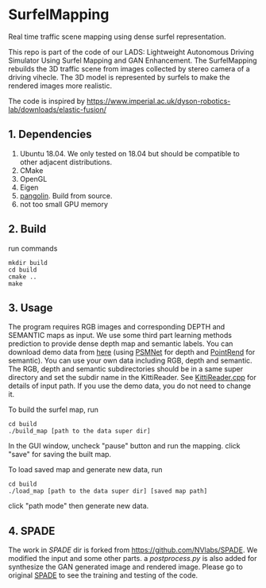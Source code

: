 # SurfelMapping
Real time traffic scene mapping using dense surfel representation.

This repo is part of the code of our LADS: Lightweight Autonomous Driving Simulator Using Surfel Mapping and GAN Enhancement. The SurfelMapping rebuilds the 3D traffic scene from images collected by stereo camera of a driving vihecle. The 3D model is represented by surfels to make the rendered images more realistic.

The code is inspired by https://www.imperial.ac.uk/dyson-robotics-lab/downloads/elastic-fusion/

## 1. Dependencies
1. Ubuntu 18.04. We only tested on 18.04 but should be compatible to other adjacent distributions.
2. CMake
3. OpenGL
4. Eigen
5. [pangolin](https://github.com/stevenlovegrove/Pangolin). Build from source.
6. not too small GPU memory

## 2. Build
run commands
```
mkdir build
cd build
cmake ..
make
```

## 3. Usage
The program requires RGB images and corresponding DEPTH and SEMANTIC maps as input. We use some third part learning methods prediction to provide dense depth map and semantic labels. You can download demo data from [here](https://drive.google.com/file/d/1VpIspJlR6erI3WYbwHAe1Gqn8hCgZgjE/view?usp=sharing) (using [PSMNet](https://github.com/JiaRenChang/PSMNet) for depth and [PointRend](https://github.com/facebookresearch/detectron2/tree/main/projects/PointRend) for semantic). You can use your own data including RGB, depth and semantic. The RGB, depth and semantic subdirectories should be in a same super directory and set the subdir name in the KittiReader. See [KittiReader.cpp](https://github.com/Zhiozhio/SurfelMapping/blob/master/gui/KittiReader.cpp) for details of input path. If you use the demo data, you do not need to change it.

To build the surfel map, run
```
cd build
./build_map [path to the data super dir]
```
In the GUI window, uncheck "pause" button and run the mapping. click "save" for saving the built map.

To load saved map and generate new data, run
```
cd build
./load_map [path to the data super dir] [saved map path]
```
click "path mode" then generate new data.

## 4. SPADE
The work in _SPADE_ dir is forked from https://github.com/NVlabs/SPADE. We modified the input and some other parts. a _postprocess.py_ is also added for synthesize the GAN generated image and rendered image. Please go to original [SPADE](https://github.com/NVlabs/SPADE) to see the training and testing of the code.
